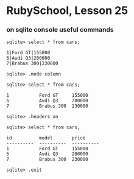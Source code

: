 # RubySchool, Lesson 25

### on sqlite console useful commands

```
sqlite> select * from cars;
```

```
1|Ford GT|155000
6|Audi Q3|200000
7|Brabus 300|230000
```

```
sqlite> .mode column
```

```
sqlite> select * from cars;
```

```
1           Ford GT     155000
6           Audi Q3     200000
7           Brabus 300  230000
```

```
sqlite> .headers on
```

```
sqlite> select * from cars;
```

```
id          model       price
----------  ----------  ----------
1           Ford GT     155000
6           Audi Q3     200000
7           Brabus 300  230000
```

```
sqlite> .exit
```